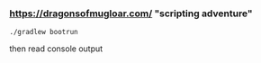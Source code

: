 ### https://dragonsofmugloar.com/ "scripting adventure"

`./gradlew bootrun`

then read console output 
